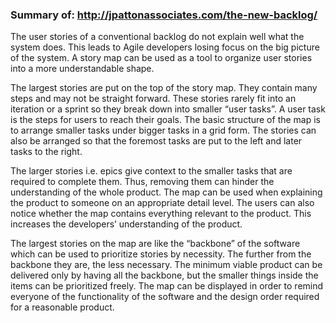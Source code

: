 ### Summary of: http://jpattonassociates.com/the-new-backlog/

The user stories of a conventional backlog do not explain well what the system does. This leads to Agile developers losing focus on the big picture of the system. A story map can be used as a tool to organize user stories into a more understandable shape.

The largest stories are put on the top of the story map. They contain many steps and may not be straight forward. These stories rarely fit into an iteration or a sprint so they break down into smaller “user tasks”. A user task is the steps for users to reach their goals. The basic structure of the map is to arrange smaller tasks under bigger tasks in a grid form. The stories can also be arranged so that the foremost tasks are put to the left and later tasks to the right.

The larger stories i.e. epics give context to the smaller tasks that are required to complete them. Thus, removing them can hinder the understanding of the whole product. The map can be used when explaining the product to someone on an appropriate detail level. The users can also notice whether the map contains everything relevant to the product. This increases the developers’ understanding of the product.

The largest stories on the map are like the “backbone” of the software which can be used to prioritize stories by necessity. The further from the backbone they are, the less necessary. The minimum viable product can be delivered only by having all the backbone, but the smaller things inside the items can be prioritized freely. The map can be displayed in order to remind everyone of the functionality of the software and the design order required for a reasonable product.
